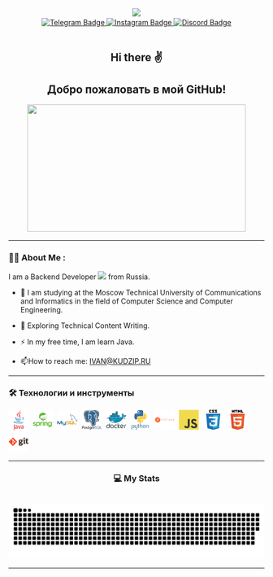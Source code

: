 <div id="header" align="center">
  <img src="https://media2.giphy.com/media/v1.Y2lkPTc5MGI3NjExM2plYnJmZWs1Zzd4Z3dlZWN0amQ5d29sNzhtMGxrOGJ1eGgxeXBocCZlcD12MV9pbnRlcm5hbF9naWZfYnlfaWQmY3Q9Zw/bGgsc5mWoryfgKBx1u/giphy.gif" width="200"/>
</div>
<div id="badges" align="center">
  <a href="https://t.me/kudziP">
    <img src="https://img.shields.io/badge/Telegram-blue?style=for-the-badge&logo=telegram&logoColor=white" alt="Telegram Badge"/>
  </a>
  <a href="https://www.instagram.com/_ivanstorozhev_?igsh=a3U0YjFucHJjcTg2&utm_source=qr">
    <img src="https://img.shields.io/badge/Instagram-red?style=for-the-badge&logo=instagram&logoColor=white" alt="Instagram Badge"/>
  </a>
  <a href="https://discord.gg/3qppp2Nb">
    <img src="https://img.shields.io/badge/Discord-purple?style=for-the-badge&logo=discord&logoColor=white" alt="Discord Badge"/>
  </a>
</div>
<div align="center"> <img src="https://komarev.com/ghpvc/?username=KUD2IP&style=flat-square&color=blue" alt=""/> </div>

<div align="center"> <h2>Hi there ✌️</h2></div>
<div class="markdown-heading" align="center" dir="auto"><h2 class="heading-element" dir="auto">Добро пожаловать в мой GitHub!</h2></div>

<div align="center">
  <img src="https://media.giphy.com/media/dWesBcTLavkZuG35MI/giphy.gif" width="430" height="250"/>
</div>

---

### :woman_technologist: About Me :
I am a Backend Developer <img src="https://media.giphy.com/media/WUlplcMpOCEmTGBtBW/giphy.gif" width="30"> from Russia.
- :telescope: I am studying at the Moscow Technical University of Communications and Informatics in the field of Computer Science and Computer Engineering.
  
- :seedling: Exploring Technical Content Writing.

- :zap: In my free time, I am learn Java.

- :mailbox:How to reach me: IVAN@KUDZIP.RU

---

<h3 class="heading-element" dir="auto">🛠 Технологии и инструменты</h3>
<div>
  <img src="https://github.com/devicons/devicon/blob/master/icons/java/java-original-wordmark.svg" title="Java" alt="Java" width="40" height="40"/>&nbsp;
  <img src="https://github.com/devicons/devicon/blob/master/icons/spring/spring-original-wordmark.svg" title="Spring" alt="Spring" width="40" height="40"/>&nbsp;
  <img src="https://github.com/devicons/devicon/blob/master/icons/mysql/mysql-original-wordmark.svg" title="MySQL"  alt="MySQL" width="40" height="40"/>&nbsp;
  <img src="https://github.com/devicons/devicon/blob/master/icons/postgresql/postgresql-original-wordmark.svg" title="PostgreSql"  alt="PostgreSql" width="40" height="40"/>&nbsp;
  <img src="https://github.com/devicons/devicon/blob/master/icons/docker/docker-original-wordmark.svg" title="Docker"  alt="Docker" width="40" height="40"/>&nbsp;
  <img src="https://github.com/devicons/devicon/blob/master/icons/python/python-original-wordmark.svg" title="Python"  alt="Python" width="40" height="40"/>&nbsp;
  <img src="https://github.com/devicons/devicon/blob/master/icons/postman/postman-original-wordmark.svg" title="Postman"  alt="Postman" width="40" height="40"/>&nbsp;
  <img src="https://github.com/devicons/devicon/blob/master/icons/javascript/javascript-original.svg" title="JavaScript" alt="JavaScript" width="40" height="40"/>&nbsp;
  <img src="https://github.com/devicons/devicon/blob/master/icons/css3/css3-original-wordmark.svg" title="CSS"  alt="CSS" width="40" height="40"/>&nbsp;
  <img src="https://github.com/devicons/devicon/blob/master/icons/html5/html5-original-wordmark.svg" title="HTML"  alt="HTML" width="40" height="40"/>&nbsp;
  <img src="https://github.com/devicons/devicon/blob/master/icons/git/git-original-wordmark.svg" title="Git" alt="Git" width="40" height="40"/>
</div>

---

<div align="center"> <h3>💻 My Stats</h3></div>
<div align="center" dir="auto">
  <img src="http://github-profile-summary-cards.vercel.app/api/cards/stats?username=KUD2IP&theme=tokyonight&hide_border=true&date_format=j%20M%5B%20Y%5D" alt=""/>
  <img src="http://github-profile-summary-cards.vercel.app/api/cards/most-commit-language?username=KUD2IP&theme=tokyonight&hide_border=true&date_format=j%20M%5B%20Y%5D" alt=""/>
  <img src="https://github-profile-summary-cards.vercel.app/api/cards/repos-per-language?username=KUD2IP&theme=tokyonight&hide_border=true&date_format=j%20M%5B%20Y%5D" alt=""/>
  <img src="https://github-profile-summary-cards.vercel.app/api/cards/productive-time?username=KUD2IP&theme=tokyonight&hide_border=true&date_format=j%20M%5B%20Y%5D" alt=""/>
  <img height="195em" src="https://github-profile-summary-cards.vercel.app/api/cards/profile-details?username=KUD2IP&theme=tokyonight&hide_border=true&date_format=j%20M%5B%20Y%5D" alt=""/>
  <a target="_blank" rel="noopener noreferrer" href="https://github.com/perfectInt/perfectInt/blob/output/github-contribution-grid-snake.svg" class=""><img src="https://github.com/perfectInt/perfectInt/raw/output/github-contribution-grid-snake.svg" alt="Snake animation" style="max-width: 100%;"></a>

</div>


---

<!--
**KUD2IP/KUD2IP** is a ✨ _special_ ✨ repository because its `README.md` (this file) appears on your GitHub profile.

Here are some ideas to get you started:

- 🔭 I’m currently working on ...
- 🌱 I’m currently learning ...
- 👯 I’m looking to collaborate on ...
- 🤔 I’m looking for help with ...
- 💬 Ask me about ...
- 📫 How to reach me: ...
- 😄 Pronouns: ...
- ⚡ Fun fact: ...
-->
